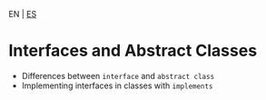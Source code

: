 <!-- MULTILANGUAJE MENU START -->
EN | [ES](https://lckpig.gitbook.io/es-practical-dev-handbook/typescript/object-oriented-programming/interfaces-abstract-classes)
<!-- MULTILANGUAJE MENU END -->

# Interfaces and Abstract Classes

- Differences between `interface` and `abstract class`
- Implementing interfaces in classes with `implements` 